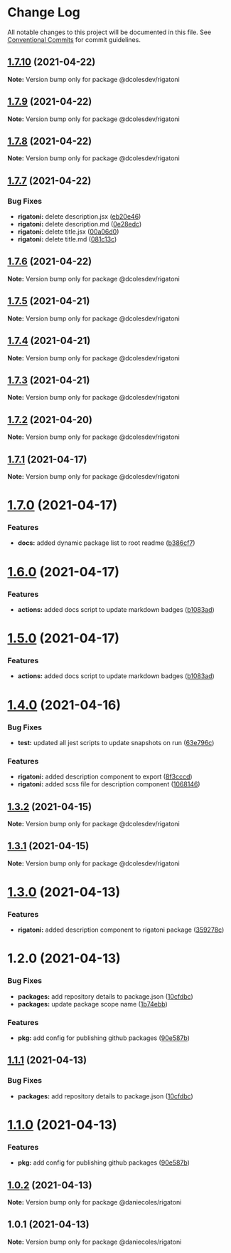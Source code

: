 # Change Log

All notable changes to this project will be documented in this file.
See [Conventional Commits](https://conventionalcommits.org) for commit guidelines.

## [1.7.10](https://github.com/dcolesDEV/lerna-npm/compare/@dcolesdev/rigatoni@1.7.9...@dcolesdev/rigatoni@1.7.10) (2021-04-22)

**Note:** Version bump only for package @dcolesdev/rigatoni





## [1.7.9](https://github.com/dcolesDEV/lerna-npm/compare/@dcolesdev/rigatoni@1.7.8...@dcolesdev/rigatoni@1.7.9) (2021-04-22)

**Note:** Version bump only for package @dcolesdev/rigatoni





## [1.7.8](https://github.com/dcolesDEV/lerna-npm/compare/@dcolesdev/rigatoni@1.7.7...@dcolesdev/rigatoni@1.7.8) (2021-04-22)

**Note:** Version bump only for package @dcolesdev/rigatoni





## [1.7.7](https://github.com/dcolesDEV/lerna-npm/compare/@dcolesdev/rigatoni@1.7.6...@dcolesdev/rigatoni@1.7.7) (2021-04-22)


### Bug Fixes

* **rigatoni:** delete description.jsx ([eb20e46](https://github.com/dcolesDEV/lerna-npm/commit/eb20e46fadc306f308b3b04f702b697d007a384b))
* **rigatoni:** delete description.md ([0e28edc](https://github.com/dcolesDEV/lerna-npm/commit/0e28edc365689fe569b20e93545b585c272e4b2b))
* **rigatoni:** delete title.jsx ([00a06d0](https://github.com/dcolesDEV/lerna-npm/commit/00a06d0c1547743ae22bcbf45be36a29d04c22ff))
* **rigatoni:** delete title.md ([081c13c](https://github.com/dcolesDEV/lerna-npm/commit/081c13ca67f53a9584eca182b9b51ad1175d6589))





## [1.7.6](https://github.com/dcolesDEV/lerna-npm/compare/@dcolesdev/rigatoni@1.7.5...@dcolesdev/rigatoni@1.7.6) (2021-04-22)

**Note:** Version bump only for package @dcolesdev/rigatoni





## [1.7.5](https://github.com/dcolesDEV/lerna-npm/compare/@dcolesdev/rigatoni@1.7.4...@dcolesdev/rigatoni@1.7.5) (2021-04-21)

**Note:** Version bump only for package @dcolesdev/rigatoni





## [1.7.4](https://github.com/dcolesDEV/lerna-npm/compare/@dcolesdev/rigatoni@1.7.3...@dcolesdev/rigatoni@1.7.4) (2021-04-21)

**Note:** Version bump only for package @dcolesdev/rigatoni





## [1.7.3](https://github.com/dcolesDEV/lerna-npm/compare/@dcolesdev/rigatoni@1.7.2...@dcolesdev/rigatoni@1.7.3) (2021-04-21)

**Note:** Version bump only for package @dcolesdev/rigatoni





## [1.7.2](https://github.com/dcolesDEV/lerna-npm/compare/@dcolesdev/rigatoni@1.7.1...@dcolesdev/rigatoni@1.7.2) (2021-04-20)

**Note:** Version bump only for package @dcolesdev/rigatoni





## [1.7.1](https://github.com/dcolesDEV/lerna-npm/compare/@dcolesdev/rigatoni@1.7.0...@dcolesdev/rigatoni@1.7.1) (2021-04-17)

**Note:** Version bump only for package @dcolesdev/rigatoni






# [1.7.0](https://github.com/dcolesDEV/lerna-npm/compare/@dcolesdev/rigatoni@1.6.0...@dcolesdev/rigatoni@1.7.0) (2021-04-17)


### Features

* **docs:** added dynamic package list to root readme ([b386cf7](https://github.com/dcolesDEV/lerna-npm/commit/b386cf7467474396011ea4cf6bb8bf6b4ecc6ee8))





# [1.6.0](https://github.com/dcolesDEV/lerna-npm/compare/@dcolesdev/rigatoni@1.4.0...@dcolesdev/rigatoni@1.6.0) (2021-04-17)


### Features

* **actions:** added docs script to update markdown badges ([b1083ad](https://github.com/dcolesDEV/lerna-npm/commit/b1083ad51cfaf04f98ea82763e4a594b471aec06))





# [1.5.0](https://github.com/dcolesDEV/lerna-npm/compare/@dcolesdev/rigatoni@1.4.0...@dcolesdev/rigatoni@1.5.0) (2021-04-17)


### Features

* **actions:** added docs script to update markdown badges ([b1083ad](https://github.com/dcolesDEV/lerna-npm/commit/b1083ad51cfaf04f98ea82763e4a594b471aec06))






# [1.4.0](https://github.com/dcolesDEV/lerna-npm/compare/@dcolesdev/rigatoni@1.3.2...@dcolesdev/rigatoni@1.4.0) (2021-04-16)


### Bug Fixes

* **test:** updated all jest scripts to update snapshots on run ([63e796c](https://github.com/dcolesDEV/lerna-npm/commit/63e796c0a1d603970ac4b566ad67504767314b9f))


### Features

* **rigatoni:** added description component to export ([8f3cccd](https://github.com/dcolesDEV/lerna-npm/commit/8f3cccd357aab71247668038a74a4397ef815103))
* **rigatoni:** added scss file for description component ([1068146](https://github.com/dcolesDEV/lerna-npm/commit/1068146563aa8d65a0096b7e03028cc0632d23b8))





## [1.3.2](https://github.com/dcolesDEV/lerna-npm/compare/@dcolesdev/rigatoni@1.3.1...@dcolesdev/rigatoni@1.3.2) (2021-04-15)

**Note:** Version bump only for package @dcolesdev/rigatoni






## [1.3.1](https://github.com/dcolesDEV/lerna-npm/compare/@dcolesdev/rigatoni@1.3.0...@dcolesdev/rigatoni@1.3.1) (2021-04-15)

**Note:** Version bump only for package @dcolesdev/rigatoni






# [1.3.0](https://github.com/dcolesDEV/lerna-npm/compare/@dcolesdev/rigatoni@1.2.0...@dcolesdev/rigatoni@1.3.0) (2021-04-13)


### Features

* **rigatoni:** added description component to rigatoni package ([359278c](https://github.com/dcolesDEV/lerna-npm/commit/359278ca3de56545399b44424099dd68e15127c3))





# 1.2.0 (2021-04-13)


### Bug Fixes

* **packages:** add repository details to package.json ([10cfdbc](https://github.com/dcolesDEV/lerna-npm/commit/10cfdbc4dc4ab3382dae3e4039755ce4f35a7dfc))
* **packages:** update package scope name ([1b74ebb](https://github.com/dcolesDEV/lerna-npm/commit/1b74ebb21962ba3cf87b829cb10f22ae99c703a4))


### Features

* **pkg:** add config for publishing github packages ([90e587b](https://github.com/dcolesDEV/lerna-npm/commit/90e587bde6613ffd0949863dd5f18b5caf5beaa1))





## [1.1.1](https://github.com/dcolesDEV/lerna-npm/compare/@daniecoles/rigatoni@1.1.0...@daniecoles/rigatoni@1.1.1) (2021-04-13)


### Bug Fixes

* **packages:** add repository details to package.json ([10cfdbc](https://github.com/dcolesDEV/lerna-npm/commit/10cfdbc4dc4ab3382dae3e4039755ce4f35a7dfc))





# [1.1.0](https://github.com/dcolesDEV/lerna-npm/compare/@daniecoles/rigatoni@1.0.2...@daniecoles/rigatoni@1.1.0) (2021-04-13)


### Features

* **pkg:** add config for publishing github packages ([90e587b](https://github.com/dcolesDEV/lerna-npm/commit/90e587bde6613ffd0949863dd5f18b5caf5beaa1))






## [1.0.2](https://github.com/dcolesDEV/lerna-npm/compare/@daniecoles/rigatoni@1.0.1...@daniecoles/rigatoni@1.0.2) (2021-04-13)

**Note:** Version bump only for package @daniecoles/rigatoni






## 1.0.1 (2021-04-13)

**Note:** Version bump only for package @daniecoles/rigatoni
